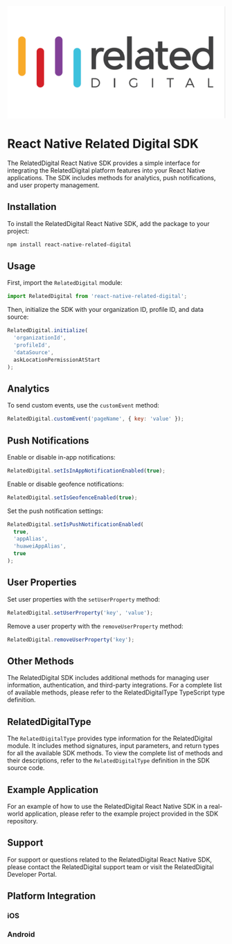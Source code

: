 <div style="text-align:center;">
    <img src="https://github.com/relateddigital/relateddigital-android/blob/master/app/relateddigital.png" alt=''/>
</div>

# React Native Related Digital SDK

The RelatedDigital React Native SDK provides a simple interface for integrating the RelatedDigital platform features into your React Native applications. The SDK includes methods for analytics, push notifications, and user property management.

## Installation

To install the RelatedDigital React Native SDK, add the package to your project:

```sh
npm install react-native-related-digital
```

## Usage
First, import the `RelatedDigital` module:

```js
import RelatedDigital from 'react-native-related-digital';
```

Then, initialize the SDK with your organization ID, profile ID, and data source:

```js
RelatedDigital.initialize(
  'organizationId',
  'profileId',
  'dataSource',
  askLocationPermissionAtStart
);
```

## Analytics

To send custom events, use the `customEvent` method:

```js
RelatedDigital.customEvent('pageName', { key: 'value' });
```

## Push Notifications

Enable or disable in-app notifications:

```js
RelatedDigital.setIsInAppNotificationEnabled(true);
```

Enable or disable geofence notifications:

```js
RelatedDigital.setIsGeofenceEnabled(true);
```

Set the push notification settings:

```js
RelatedDigital.setIsPushNotificationEnabled(
  true,
  'appAlias',
  'huaweiAppAlias',
  true
);
```

## User Properties

Set user properties with the `setUserProperty` method:

```js
RelatedDigital.setUserProperty('key', 'value');
```

Remove a user property with the `removeUserProperty` method:

```js
RelatedDigital.removeUserProperty('key');
```

## Other Methods

The RelatedDigital SDK includes additional methods for managing user information, authentication, and third-party integrations. For a complete list of available methods, please refer to the RelatedDigitalType TypeScript type definition.

## RelatedDigitalType

The `RelatedDigitalType` provides type information for the RelatedDigital module. It includes method signatures, input parameters, and return types for all the available SDK methods. To view the complete list of methods and their descriptions, refer to the `RelatedDigitalType` definition in the SDK source code.

## Example Application

For an example of how to use the RelatedDigital React Native SDK in a real-world application, please refer to the example project provided in the SDK repository.

## Support

For support or questions related to the RelatedDigital React Native SDK, please contact the RelatedDigital support team or visit the RelatedDigital Developer Portal.






















## Platform Integration

### iOS

### Android

